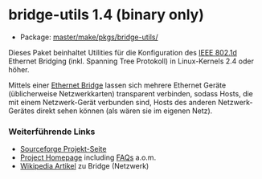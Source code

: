 # bridge-utils 1.4 (binary only)
 - Package: [master/make/pkgs/bridge-utils/](https://github.com/Freetz-NG/freetz-ng/tree/master/make/pkgs/bridge-utils/)

Dieses Paket beinhaltet Utilities für die Konfiguration des
[IEEE
802.1d](http://standards.ieee.org/getieee802/) Ethernet
Bridging (inkl. Spanning Tree Protokoll) in Linux-Kernels 2.4 oder
höher.

Mittels einer [Ethernet
Bridge](http://de.wikipedia.org/wiki/Bridge_(Netzwerk))
lassen sich mehrere Ethernet Geräte (üblicherweise Netzwerkkarten)
transparent verbinden, sodass Hosts, die mit einem Netzwerk-Gerät
verbunden sind, Hosts des anderen Netzwerk-Gerätes direkt sehen können
(als wären sie im eigenen Netz).

### Weiterführende Links

-   [Sourceforge
    Projekt-Seite](http://sourceforge.net/projects/bridge/)
-   [Project
    Homepage](http://www.linuxfoundation.org/en/Net:Bridge)
    including [FAQs](../FAQ.html) a.o.m.
-   [Wikipedia
    Artikel](http://de.wikipedia.org/wiki/Bridge_(Netzwerk))
    zu Bridge (Netzwerk)

